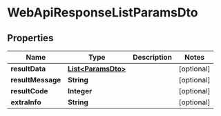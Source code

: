 
# WebApiResponseListParamsDto

## Properties
Name | Type | Description | Notes
------------ | ------------- | ------------- | -------------
**resultData** | [**List&lt;ParamsDto&gt;**](ParamsDto.md) |  |  [optional]
**resultMessage** | **String** |  |  [optional]
**resultCode** | **Integer** |  |  [optional]
**extraInfo** | **String** |  |  [optional]



